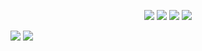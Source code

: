 <p align="center">
<a href="https://leanpub.com/perl_new_features"><img src="https://briandfoy.github.io/images/book_covers/perl_new_features.png"></a>
<a href="https://leanpub.com/mojo_web_clients"><img src="https://briandfoy.github.io/images/book_covers/mojolicious_web_clients.png"></a>
<a href="https://www.learning-perl.com"><img src="https://www.learning-perl.com/images/learning_perl_8th-180w.jpg"></a>
<a href="https://www.effectiveperlprogramming.com"><img src="https://briandfoy.github.io/images/book_covers/effective_perl_programming.png"></a>
</p>

<div>
<img align="center" valign="top" src="https://github-readme-stats.vercel.app/api?username=briandfoy&count_private=true" /> <img align="center" valign="top" src="https://github-readme-stats.vercel.app/api/top-langs/?username=briandfoy&layout=compact" />
</div>
